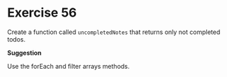  # Exercise 56

Create a function called `uncompletedNotes` that returns only not completed todos.

**Suggestion**

Use the forEach and filter arrays methods.
